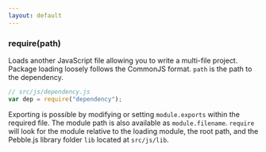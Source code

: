 ```yaml
---
layout: default
---
```


### require(path)

Loads another JavaScript file allowing you to write a multi-file project. Package loading loosely follows the CommonJS format. `path` is the path to the dependency.

```js
// src/js/dependency.js
var dep = require("dependency");
```

Exporting is possible by modifying or setting `module.exports` within the required file. The module path is also available as `module.filename`. `require` will look for the module relative to the loading module, the root path, and the Pebble.js library folder `lib` located at `src/js/lib`.
